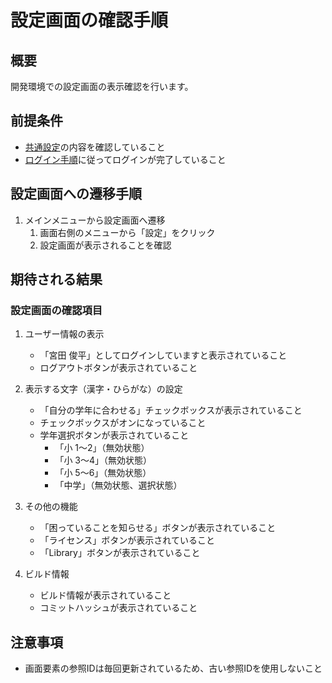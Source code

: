 # 設定画面の確認手順

## 概要
開発環境での設定画面の表示確認を行います。

## 前提条件
- [共通設定](../test_settings.md)の内容を確認していること
- [ログイン手順](./002_login.md)に従ってログインが完了していること

## 設定画面への遷移手順

1. メインメニューから設定画面へ遷移
   1. 画面右側のメニューから「設定」をクリック
   2. 設定画面が表示されることを確認

## 期待される結果

### 設定画面の確認項目
1. ユーザー情報の表示
   - 「宮田 俊平」としてログインしていますと表示されていること
   - ログアウトボタンが表示されていること

2. 表示する文字（漢字・ひらがな）の設定
   - 「自分の学年に合わせる」チェックボックスが表示されていること
   - チェックボックスがオンになっていること
   - 学年選択ボタンが表示されていること
     - 「小 1〜2」（無効状態）
     - 「小 3〜4」（無効状態）
     - 「小 5〜6」（無効状態）
     - 「中学」（無効状態、選択状態）

3. その他の機能
   - 「困っていることを知らせる」ボタンが表示されていること
   - 「ライセンス」ボタンが表示されていること
   - 「Library」ボタンが表示されていること

4. ビルド情報
   - ビルド情報が表示されていること
   - コミットハッシュが表示されていること

## 注意事項
- 画面要素の参照IDは毎回更新されているため、古い参照IDを使用しないこと 